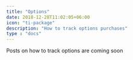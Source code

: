 ```yaml
---
title: "Options"
date: 2018-12-28T11:02:05+06:00
icon: "ti-package"
description: "How to track options purchases"
type : "docs"
---
```


Posts on how to track options are coming soon